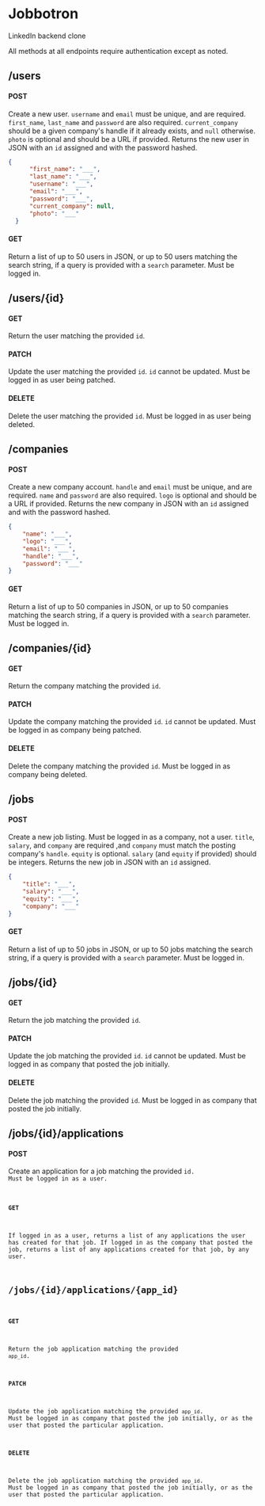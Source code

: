 # Jobbotron
LinkedIn backend clone

All methods at all endpoints require authentication except as noted.

## /users

#### POST
Create a new user. <code>username</code> and <code>email</code> must be unique, and are required. <code>first_name</code>, <code>last_name</code> and <code>password</code> are also required. <code>current_company</code> should be a given company's handle if it already exists, and <code>null</code> otherwise. <code>photo</code> is optional and should be a URL if provided. Returns the new user in JSON with an <code>id</code> assigned and with the password hashed.

```json
{
      "first_name": "___",
      "last_name": "___",
      "username": "___",
      "email": "___",
      "password": "___",
      "current_company": null,
      "photo": "___"
  }
```

#### GET
Return a list of up to 50 users in JSON, or up to 50 users matching the search string, if a query is provided with a <code>search</code> parameter. Must be logged in.

## /users/{id}

#### GET
Return the user matching the provided <code>id</code>.

#### PATCH
Update the user matching the provided <code>id</code>. <code>id</code> cannot be updated. Must be logged in as user being patched.

#### DELETE
Delete the user matching the provided <code>id</code>. Must be logged in as user being deleted.

## /companies

#### POST
Create a new company account. <code>handle</code> and <code>email</code> must be unique, and are required. <code>name</code> and <code>password</code> are also required. <code>logo</code> is optional and should be a URL if provided. Returns the new company in JSON with an <code>id</code> assigned and with the password hashed.

```json
{
	"name": "___",
	"logo": "___",
	"email": "___",
	"handle": "___",
	"password": "___"
}
```

#### GET
Return a list of up to 50 companies in JSON, or up to 50 companies matching the search string, if a query is provided with a <code>search</code> parameter. Must be logged in.

## /companies/{id}

#### GET
Return the company matching the provided <code>id</code>.

#### PATCH
Update the company matching the provided <code>id</code>. <code>id</code> cannot be updated. Must be logged in as company being patched.

#### DELETE
Delete the company matching the provided <code>id</code>. Must be logged in as company being deleted.


## /jobs

#### POST
Create a new job listing. Must be logged in as a company, not a user. <code>title</code>, <code>salary</code>, and <code>company</code> are required ,and <code>company</code> must match the posting company's <code>handle</code>. <code>equity</code> is optional. <code>salary</code> (and <code>equity</code> if provided) should be integers. Returns the new job in JSON with an <code>id</code> assigned.

```json
{
	"title": "___",
	"salary": "___",
	"equity": "___",
	"company": "___"
}
```

#### GET
Return a list of up to 50 jobs in JSON, or up to 50 jobs matching the search string, if a query is provided with a <code>search</code> parameter. Must be logged in.

## /jobs/{id}

#### GET
Return the job matching the provided <code>id</code>.

#### PATCH
Update the job matching the provided <code>id</code>. <code>id</code> cannot be updated. Must be logged in as company that posted the job initially.

#### DELETE
Delete the job matching the provided <code>id</code>. Must be logged in as company that posted the job initially.

## /jobs/{id}/applications

#### POST
Create an application for a job matching the provided <code>id</id>. Must be logged in as a user.

#### GET
If logged in as a user, returns a list of any applications the user has created for that job. If logged in as the company that posted the job, returns a list of any applications created for that job, by any user.

## /jobs/{id}/applications/{app_id}

#### GET
Return the job application matching the provided <code>app_id</code>.

#### PATCH
Update the job application matching the provided <code>app_id</code>. Must be logged in as company that posted the job initially, or as the user that posted the particular application.

#### DELETE
Delete the job application matching the provided <code>app_id</code>. Must be logged in as company that posted the job initially, or as the user that posted the particular application.


